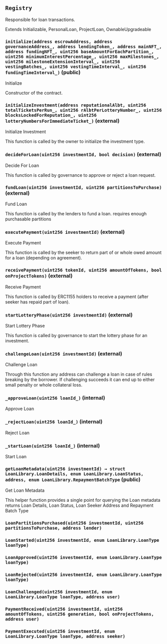 ## `Registry`

Responsible for loan transactions.


Extends Initializable, PersonalLoan, ProjectLoan, OwnableUpgradeable


### `initialize(address escrowAddress, address governanceAddress_, address lendingToken_, address mainNFT_, address fundingNFT_, uint256 baseAmountForEachPartition_, uint256 minimumInterestPercentage_, uint256 maxMilestones_, uint256 milestoneExtensionInterval_, uint256 vestingBatches_, uint256 vestingTimeInterval_, uint256 fundingTimeInterval_)` (public)

Initialize


Constructor of the contract.


### `initializeInvestment(address reputationalAlbt, uint256 totalTicketsPerRun_, uint256 rAlbtPerLotteryNumber_, uint256 blocksLockedForReputation_, uint256 lotteryNumbersForImmediateTicket_)` (external)

Initialize Investment


This function is called by the owner to initialize the investment type.


### `decideForLoan(uint256 investmentId, bool decision)` (external)

Decide For Loan


This function is called by governance to approve or reject a loan request.


### `fundLoan(uint256 investmentId, uint256 partitionsToPurchase)` (external)

Fund Loan


This function is called by the lenders to fund a loan.
requires enough purchasable partitions


### `executePayment(uint256 investmentId)` (external)

Execute Payment


This function is called by the seeker to return part of or whole owed amount for a loan (depending on agreement).


### `receivePayment(uint256 tokenId, uint256 amountOfTokens, bool onProjectTokens)` (external)

Receive Payment


This function is called by ERC1155 holders to receive a payment (after seeker has repaid part of loan).


### `startLotteryPhase(uint256 investmentId)` (external)

Start Lottery Phase


This function is called by governance to start the lottery phase for an investment.


### `challengeLoan(uint256 investmentId)` (external)

Challenge Loan


Through this function any address can challenge a loan in case of rules breaking by the borrower.
            If challenging succeeds it can end up to either small penalty or whole collateral loss.


### `_approveLoan(uint256 loanId_)` (internal)

Approve Loan




### `_rejectLoan(uint256 loanId_)` (internal)

Reject Loan




### `_startLoan(uint256 loanId_)` (internal)

Start Loan




### `getLoanMetadata(uint256 investmentId) → struct LoanLibrary.LoanDetails, enum LoanLibrary.LoanStatus, address, enum LoanLibrary.RepaymentBatchType` (public)

Get Loan Metadata


This helper function provides a single point for querying the Loan metadata
returns Loan Details, Loan Status, Loan Seeker Address and Repayment Batch Type


### `LoanPartitionsPurchased(uint256 investmentId, uint256 partitionsToPurchase, address lender)`





### `LoanStarted(uint256 investmentId, enum LoanLibrary.LoanType loanType)`





### `LoanApproved(uint256 investmentId, enum LoanLibrary.LoanType loanType)`





### `LoanRejected(uint256 investmentId, enum LoanLibrary.LoanType loanType)`





### `LoanChallenged(uint256 investmentId, enum LoanLibrary.LoanType loanType, address user)`





### `PaymentReceived(uint256 investmentId, uint256 amountOfTokens, uint256 generation, bool onProjectTokens, address user)`





### `PaymentExecuted(uint256 investmentId, enum LoanLibrary.LoanType loanType, address seeker)`






